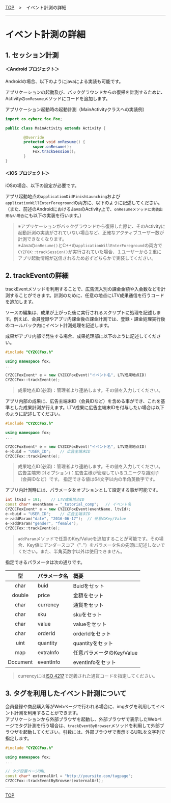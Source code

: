 [TOP](../../README.md)　>　イベント計測の詳細

---

# イベント計測の詳細

## 1. セッション計測

#### ＜Android プロジェクト＞
Androidの場合、以下のようにjavaによる実装も可能です。<br>

アプリケーションの起動及び、バックグラウンドからの復帰を計測するために、Activityの`onResume`メソッドにコードを追加します。

アプリケーション起動時の起動計測（MainActivityクラスへの実装例）
```java
import co.cyberz.fox.Fox;

public class MainActivity extends Activity {

		@Override
		protected void onResume() {
            super.onResume();
            Fox.trackSession();
		}
}
```

#### ＜iOS プロジェクト＞
iOSの場合、以下の設定が必要です。

アプリ起動地点の`applicationDidFinishLaunching`および`applicationWillEnterForeground`の両方に、以下のように記述してください。
（また、前述のAndroidにおけるJavaのActivity上で、`onResumeメソッドに実装出来ない場合`にも以下の実装を行います。）

> ※アプリケーションがバックグラウンドから復帰した際に、そのActivityに起動計測の実装がされていない場合など、正確なアクティブユーザー数が計測できなくなります。<br>
※Javaの`onResume()`とC++の`applicationWillEnterForeground`の両方で`CYZFOX::trackSession()`が実行されていた場合、１ユーザーから２重にアプリ起動情報が送信されるため必ずどちらかで実装してください。


## 2. trackEventの詳細

trackEventメソッドを利用することで、広告流入別の課金金額や入会数などを計測することができます。計測のために、任意の地点にLTV成果通信を行うコードを追加します。<br>

ソースの編集は、成果が上がった後に実行されるスクリプトに処理を記述します。例えば、会員登録やアプリ内課金後の課金計測では、登録・課金処理実行後のコールバック内にイベント計測処理を記述します。<br>

成果がアプリ内部で発生する場合、成果処理部に以下のように記述してください。

```cpp
#include "CYZCCFox.h"

using namespace fox;
...

CYZCCFoxEvent* e = new CYZCCFoxEvent("イベント名", LTV成果地点ID)
CYZCCFox::trackEvent(e);
```

> 成果地点ID(必須)：管理者より連絡します。その値を入力してください。
アプリ内部の成果に、広告主端末ID（会員IDなど）を含める事ができ、これを基準とした成果計測が行えます。LTV成果に広告主端末IDを付与したい場合は以下のように記述してください。
```cpp
#include "CYZCCFox.h"

using namespace fox;
...

CYZCCFoxEvent* e = new CYZCCFoxEvent("イベント名", LTV成果地点ID)
e->buid = "USER_ID";	// 広告主端末ID
CYZCCFox::trackEvent(e);

```

> 成果地点ID(必須)：管理者より連絡します。その値を入力してください。広告主端末ID(オプション)：広告主様が管理しているユニークな識別子（会員IDなど）です。指定できる値は64文字以内の半角英数字です。アプリ内計測時には、パラメータをオプションとして設定する事が可能です。

```cpp
int ltvId = 191;	// LTV成果地点ID
const char* eventName = "_tutorial_comp";	// イベント名
CYZCCFoxEvent* e = new CYZCCFoxEvent(eventName, ltvId);
e->buid = "USER_ID";	// 広告主端末ID
e->addParam("date", "2016-06-17");	// 任意のKey/Value
e->addParam("gender", "female");
CYZCCFox::trackEvent(e);
```

> `addParam`メソッドで任意のKey/Valueを追加することが可能です。その場合、Key値にアンダースコア（"_"）をパラメータ名の先頭に記述しないでください。また、半角英数字以外は使用できません。

指定できるパラメータは次の通りです。

|**型**|**パラメータ名**|**概要**|
|:---:|:---|:---|
|char|buid|Buidをセット|
|double|price|金額をセット|
|char|currency|通貨をセット|
|char|sku|skuをセット|
|char|value|valueをセット|
|char|orderId|orderIdをセット|
|uint|quantity|quantityをセット|
|map|extraInfo|任意パラメータのKey/Value|
|Document|eventInfo|eventInfoをセット|

> currencyには[ISO 4217](http://ja.wikipedia.org/wiki/ISO_4217)で定義された通貨コードを指定してください。

## 3. タグを利用したイベント計測について

会員登録や商品購入等がWebページで行われる場合に、imgタグを利用してイベント計測を利用することができます。<br>
アプリケーションから外部ブラウザを起動し、外部ブラウザで表示したWebページでタグ計測を行う場合は、`trackEventByBrowser`メソッドを利用して外部ブラウザを起動してください。引数には、外部ブラウザで表示するURLを文字列で指定します。<br>

```cpp
#include "CYZCCFox.h"

using namespace fox;
...

// タグ設置ページURL
const char* externalUrl = "http://yoursite.com/tagpage";
CYZCCFox::trackEventByBrowser(externalUrl);
```



---
[TOP](../../README.md)
